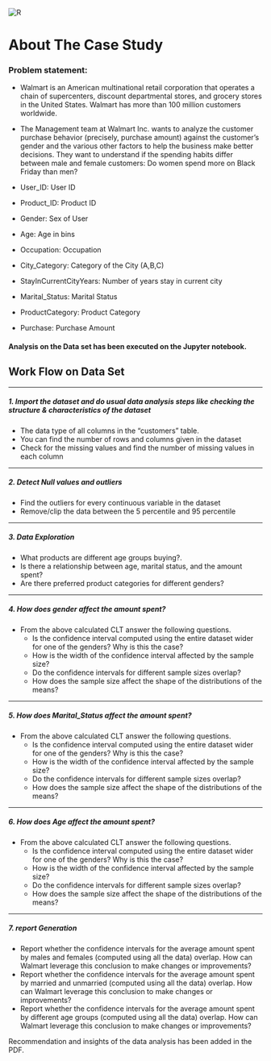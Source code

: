 ![R](https://github.com/user-attachments/assets/e081e939-8695-43d4-8ff8-a3d024c7923f)


# About The Case Study

### Problem statement:
* Walmart is an American multinational retail corporation that operates a chain of
supercenters, discount departmental stores, and grocery stores in the United States.
Walmart has more than 100 million customers worldwide.
* The Management team at Walmart Inc. wants to analyze the customer purchase
behavior (precisely, purchase amount) against the customer’s gender and the various
other factors to help the business make better decisions. They want to understand if the
spending habits differ between male and female customers: Do women spend more on
Black Friday than men?


* User_ID: User ID
* Product_ID: Product ID
* Gender: Sex of User
* Age: Age in bins
* Occupation: Occupation
* City_Category: Category of the City (A,B,C)
* StayInCurrentCityYears: Number of years stay in current city
* Marital_Status: Marital Status
* ProductCategory: Product Category
* Purchase: Purchase Amount


#### Analysis on the Data set has been executed on the Jupyter notebook.



## Work Flow on Data Set

______________________________________________________________________________
##### 1. Import the dataset and do usual data analysis steps like checking the structure & characteristics of the dataset
* The data type of all columns in the “customers” table.
* You can find the number of rows and columns given in the dataset
* Check for the missing values and find the number of missing values in each column

______________________________________________________________________________
##### 2. Detect Null values and outliers
* Find the outliers for every continuous variable in the dataset
* Remove/clip the data between the 5 percentile and 95 percentile

______________________________________________________________________________
##### 3. Data Exploration
* What products are different age groups buying?.
* Is there a relationship between age, marital status, and the amount spent?
* Are there preferred product categories for different genders?
  
______________________________________________________________________________
##### 4. How does gender affect the amount spent?
* From the above calculated CLT answer the following questions.
  * Is the confidence interval computed using the entire dataset wider for one of the genders? Why is this the case?
  * How is the width of the confidence interval affected by the sample size?
  * Do the confidence intervals for different sample sizes overlap?
  * How does the sample size affect the shape of the distributions of the means?


______________________________________________________________________________
##### 5. How does Marital_Status affect the amount spent?
* From the above calculated CLT answer the following questions.
  * Is the confidence interval computed using the entire dataset wider for one of the genders? Why is this the case?
  * How is the width of the confidence interval affected by the sample size?
  * Do the confidence intervals for different sample sizes overlap?
  * How does the sample size affect the shape of the distributions of the means?

______________________________________________________________________________
##### 6. How does Age affect the amount spent?
* From the above calculated CLT answer the following questions.
  * Is the confidence interval computed using the entire dataset wider for one of the genders? Why is this the case?
  * How is the width of the confidence interval affected by the sample size?
  * Do the confidence intervals for different sample sizes overlap?
  * How does the sample size affect the shape of the distributions of the means?

______________________________________________________________________________
##### 7. report Generation
* Report whether the confidence intervals for the average amount spent by males
and females (computed using all the data) overlap. How can Walmart leverage
this conclusion to make changes or improvements?
* Report whether the confidence intervals for the average amount spent by
married and unmarried (computed using all the data) overlap. How can Walmart
leverage this conclusion to make changes or improvements?
* Report whether the confidence intervals for the average amount spent by
different age groups (computed using all the data) overlap. How can Walmart
leverage this conclusion to make changes or improvements?


Recommendation and insights of the data analysis has been added in the PDF.


